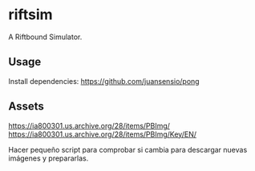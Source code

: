 # riftsim

A Riftbound Simulator.

## Usage

Install dependencies: https://github.com/juansensio/pong

## Assets

https://ia800301.us.archive.org/28/items/PBImg/
https://ia800301.us.archive.org/28/items/PBImg/Key/EN/

Hacer pequeño script para comprobar si cambia para descargar nuevas imágenes y prepararlas.